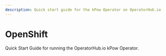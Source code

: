 ```yaml
---
description: Quick start guide for the kPow Operator on OperatorHub.io
---
```


# OpenShift

Quick Start Guide for running the OperatorHub.io kPow Operator.

